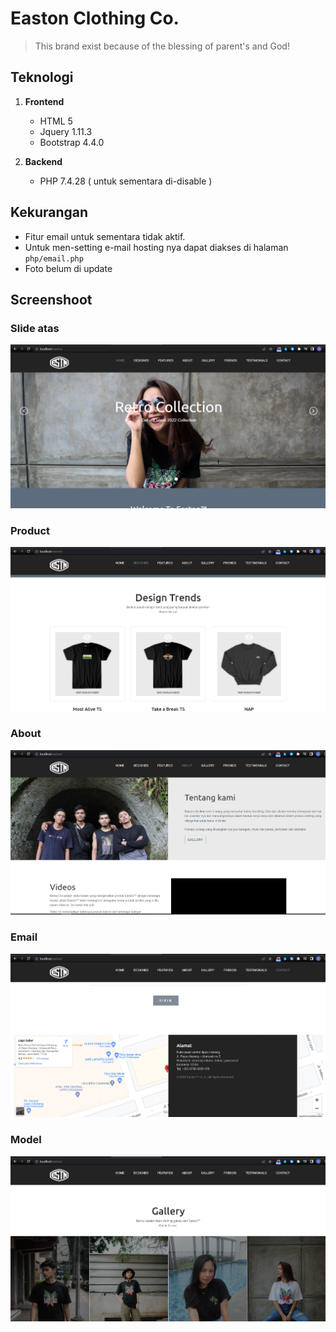 # Easton Clothing Co.
> This brand exist because of the blessing of parent's and God!

## Teknologi
1. **Frontend**
    - HTML 5
    - Jquery 1.11.3
    - Bootstrap 4.4.0

2. **Backend**
    - PHP 7.4.28 ( untuk sementara di-disable )

## Kekurangan
- Fitur email untuk sementara tidak aktif.
- Untuk men-setting e-mail hosting nya dapat diakses di halaman `php/email.php`
- Foto belum di update

## Screenshoot



### Slide atas
![image.jpg](ss/_slide.png)



### Product
![image.jpg](ss/_product.png)



### About
![image.jpg](ss/_about.png)



### Email
![image.jpg](ss/_email.png)



### Model
![image.jpg](ss/_model.png)